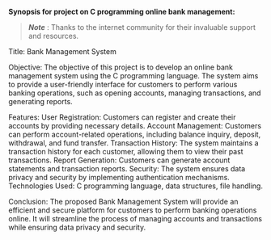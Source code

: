 **Synopsis for project on C programming online bank management:**

> ***Note*** : Thanks to the internet community for their invaluable support and resources.


Title: Bank Management System

Objective: The objective of this project is to develop an online bank management system using the C programming language. The system aims to provide a user-friendly interface for customers to perform various banking operations, such as opening accounts, managing transactions, and generating reports.

Features:
User Registration: Customers can register and create their accounts by providing necessary details.
Account Management: Customers can perform account-related operations, including balance inquiry, deposit, withdrawal, and fund transfer.
Transaction History: The system maintains a transaction history for each customer, allowing them to view their past transactions.
Report Generation: Customers can generate account statements and transaction reports.
Security: The system ensures data privacy and security by implementing authentication mechanisms.
Technologies Used: C programming language, data structures, file handling.


Conclusion: 
The proposed Bank Management System will provide an efficient and secure platform for customers to perform banking operations online. It will streamline the process of managing accounts and transactions while ensuring data privacy and security.
